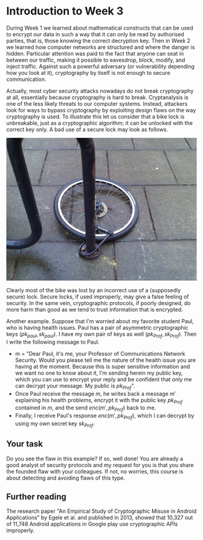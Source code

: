 # Introduction to Week 3

During Week 1 we learned about mathematical constructs that can be used to encrypt our data in such a way that it can only be read by authorised parties, that is, those knowing the correct decryption key. Then in Week 2 we learned how computer networks are structured and where the danger is hidden. Particular attention was paid to the fact that anyone can seat in between our traffic, making it possible to eavesdrop, block, modify, and inject traffic. Against such a powerful adversary (or vulnerability depending how you look at it), cryptography by itself is not enough to secure communication.

Actually, most cyber security attacks nowadays do not break cryptography at all, essentially because cryptography is hard to break. Cryptanalysis is one of the less likely threats to our computer systems.
Instead, attackers look for ways to bypass cryptography by exploiting design flaws on the way cryptography is used. To illustrate this let us consider that a bike lock is unbreakable, just as a cryptographic algorithm; it can be unlocked with the correct key only. A bad use of a secure lock may look as follows.

![GitHub Logo](./images/bike_stolen1.jpg)

Clearly most of the bike was lost by an incorrect use of a (supposedly secure) lock. Secure locks, if used improperly, may give a false feeling of security. In the same vein, cryptographic protocols, if poorly designed, do more harm than good as we tend to trust information that is encrypted.  

Another example. Suppose that I'm worried about my favorite student Paul, who is having health issues. Paul has a pair of asymmetric cryptographic keys $(pk_{paul}, sk_{paul})$. I have my own pair of keys as well $(pk_{Prof}, sk_{Prof})$. Then I write the following message to Paul.

* m = "Dear Paul, it's me, your Professor of Communications Network Security. Would you please tell me the nature of the health issue you are having at the moment. Because this is super sensitive information and we want no one to know about it, I'm sending herein my public key, which you can use to encrypt your reply and be confident that only me can decrypt your message. My public is $pk_{Prof}$".  
* Once Paul receive the message $m$, he writes back a message $m'$ explaining his health problems, encrypt it with the public key $pk_{Prof}$ contained in $m$, and the send $enc(m', pk_{Prof})$ back to me.
* Finally, I receive Paul's response $enc(m', pk_{Prof})$, which I can decrypt by using my own secret key $sk_{Prof}$. 

## Your task

Do you see the flaw in this example? If so, well done! You are already a good analyst of security protocols and my request for you is that you share the founded flaw with your colleagues. If not, no worries, this course is about detecting and avoiding flaws of this type. 

## Further reading

The research paper "An Empirical Study of Cryptographic Misuse
in Android Applications" by Egele et al. and published in 2013, showed that  10,327 out of 11,748 Android applications in Google play use cryptographic APIs improperly. 
